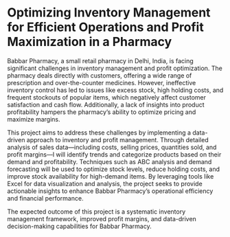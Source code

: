 # Optimizing Inventory Management for Efficient Operations and Profit Maximization in a Pharmacy
Babbar Pharmacy, a small retail pharmacy in Delhi, India, is facing significant challenges in
inventory management and profit optimization. The pharmacy deals directly with customers,
offering a wide range of prescription and over-the-counter medicines. However, ineffective
inventory control has led to issues like excess stock, high holding costs, and frequent
stockouts of popular items, which negatively affect customer satisfaction and cash flow.
Additionally, a lack of insights into product profitability hampers the pharmacy’s ability to
optimize pricing and maximize margins.

This project aims to address these challenges by implementing a data-driven approach to
inventory and profit management. Through detailed analysis of sales data—including costs,
selling prices, quantities sold, and profit margins—I will identify trends and categorize
products based on their demand and profitability. Techniques such as ABC analysis and
demand forecasting will be used to optimize stock levels, reduce holding costs, and improve
stock availability for high-demand items. By leveraging tools like Excel for data visualization
and analysis, the project seeks to provide actionable insights to enhance Babbar Pharmacy’s
operational efficiency and financial performance.

The expected outcome of this project is a systematic inventory management framework,
improved profit margins, and data-driven decision-making capabilities for Babbar Pharmacy.
